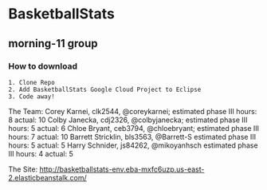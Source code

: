 # BasketballStats
## morning-11 group
### How to download

	1. Clone Repo
	2. Add BasketballStats Google Cloud Project to Eclipse
	3. Code away!
	
	
The Team: 
Corey Karnei, clk2544, @coreykarnei; estimated phase III hours: 8 actual: 10
Colby Janecka, cdj2326, @colbyjanecka; estimated phase III hours: 5 actual: 6
Chloe Bryant, ceb3794, @chloebryant; estimated phase III hours: 7 actual: 10
Barrett Stricklin, bls3563, @Barrett-S estimated phase III hours: 5 actual: 5
Harry Schnider, js84262, @mikoyanhsch estimated phase III hours: 4 actual: 5
				
The Site: http://basketballstats-env.eba-mxfc6uzp.us-east-2.elasticbeanstalk.com/

 	
